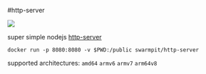 #http-server

![](https://github.com/nodeapps/http-server/raw/master/screenshots/public.png)

super simple nodejs [http-server](https://www.npmjs.com/package/http-server/v/0.12.0)

```
docker run -p 8080:8080 -v $PWD:/public swarmpit/http-server
```

supported architectures: `amd64` `armv6` `armv7` `arm64v8`

